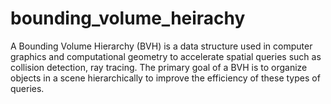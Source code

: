 # bounding_volume_heirachy
A Bounding Volume Hierarchy (BVH) is a data structure used in computer graphics and computational geometry to accelerate spatial queries such as collision detection, ray tracing. The primary goal of a BVH is to organize objects in a scene hierarchically to improve the efficiency of these types of queries.

